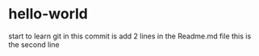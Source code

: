 # hello-world
start to learn git
in this commit is add 2 lines in the Readme.md file
this is the second line
